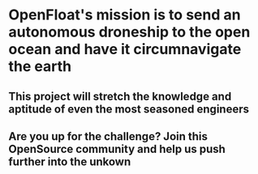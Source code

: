 # OpenFloat's mission is to send an autonomous droneship to the open ocean and have it circumnavigate the earth
## This project will stretch the knowledge and aptitude of even the most seasoned engineers
## Are you up for the challenge? Join this OpenSource community and help us push further into the unkown
